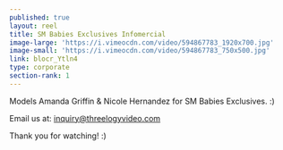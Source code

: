 ```yaml
---
published: true
layout: reel
title: SM Babies Exclusives Infomercial
image-large: 'https://i.vimeocdn.com/video/594867783_1920x700.jpg'
image-small: 'https://i.vimeocdn.com/video/594867783_750x500.jpg'
link: blocr_Ytln4
type: corporate
section-rank: 1
---
```

Models Amanda Griffin & Nicole Hernandez for SM Babies Exclusives. :) 

Email us at: inquiry@threelogyvideo.com

Thank you for watching! :)
